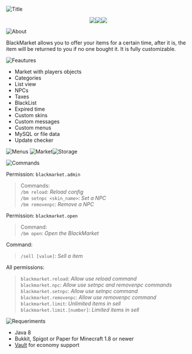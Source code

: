 ![Title](https://proxy.spigotmc.org/157bdc6792fe1320f37011622025f735dfea6294?url=https%3A%2F%2Fi.ibb.co%2F9gwpgmH%2Ftitle.png)
<p align="center"><a href="https://www.spigotmc.org/resources/authors/minecraftdorado.70124/"><img src="https://proxy.spigotmc.org/9feb776901f305f94b33e44ed729d43fdd163a71?url=https%3A%2F%2Fi.ibb.co%2FLRThC2w%2Fother.png"></a><a href="https://discord.gg/gBd9SYUHba"><img src="https://proxy.spigotmc.org/6746f6c7a54374f9734870bd97b31e3d32853a80?url=https%3A%2F%2Fi.ibb.co%2F2FppCFB%2Fdiscord.png"></a><a href="https://paypal.me/minecraftdorado?locale.x=es_XC"><img src="https://proxy.spigotmc.org/28c20e0a1c535890163249f0616eed04cb6cf236?url=https%3A%2F%2Fi.ibb.co%2FbNVGrXk%2Fdonate.png"></a></p>

![About](https://www.spigotmc.org/attachments/about-png.573352/)

BlackMarket allows you to offer your items for a certain time, after it is, the item will be returned to you if no one bought it. It is fully customizable.​

![Feautures](https://www.spigotmc.org/attachments/features-png.573354/)
- Market with players objects
- Categories
- List view
- NPCs
- Taxes
- BlackList
- Expired time
- Custom skins
- Custom messages
- Custom menus
- MySQL or file data
- Update checker

![Menus](https://www.spigotmc.org/attachments/menus-png.573355/)
![Market](https://www.spigotmc.org/attachments/market-png.573362/)![Storage](https://www.spigotmc.org/attachments/storage-png.573361/)

![Commands](https://www.spigotmc.org/attachments/commands-png.573353/)

Permission: <code>blackmarket.admin</code>
> Commands:
<br/><code>/bm reload</code>: *Reload config*
<br/><code>/bm setnpc <skin_name></code>: *Set a NPC*
<br/><code>/bm removenpc</code>: *Remove a NPC*

Permission: <code>blackmarket.open</code>
> Command:
<br/><code>/bm open</code>: *Open the BlackMarket*

Command:
> <code>/sell [value]</code>: *Sell a item*

All permissions:
><code>blackmarket.reload</code>: *Allow use reload command*
<br/><code>blackmarket.npc</code>: *Allow use setnpc and removenpc commands*
<br/><code>blackmarket.setnpc</code>: *Allow use setnpc command*
<br/><code>blackmarket.removenpc</code>: *Allow use removenpc command*
<br/><code>blackmarket.limit</code>: *Unlimited items in sell*
<br/><code>blackmarket.limit.[number]</code>: *Limited items in sell*

![Requeriments](https://www.spigotmc.org/attachments/requeriments-png.573356/)
- Java 8
- Bukkit, Spigot or Paper for Minecraft 1.8 or newer
- [Vault](https://www.spigotmc.org/resources/vault.34315/) for economy support
